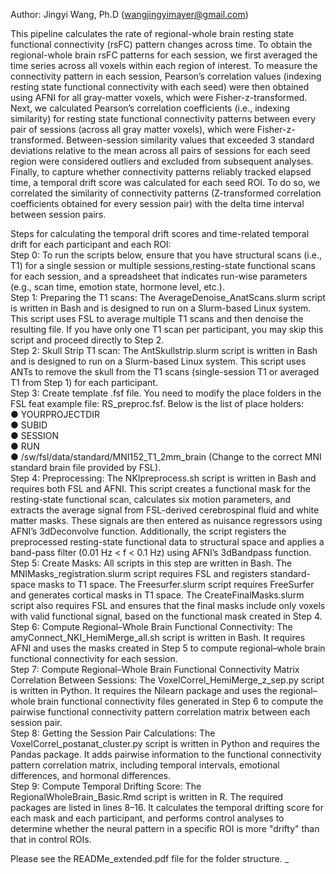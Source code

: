 Author: Jingyi Wang, Ph.D (wangjingyimayer@gmail.com)

This pipeline calculates the rate of regional-whole brain resting state functional connectivity (rsFC) pattern changes across time. To obtain the regional-whole brain rsFC patterns for each session, we first averaged the time series across all voxels within each region of interest. To measure the connectivity pattern in each session, Pearson’s correlation values (indexing resting state functional connectivity with each seed) were then obtained using AFNI for all gray-matter voxels, which were Fisher-z-transformed. Next, we calculated Pearson’s correlation coefficients (i.e., indexing similarity) for resting state functional connectivity patterns between every pair of sessions (across all gray matter voxels), which were Fisher-z-transformed. Between-session similarity values that exceeded 3 standard deviations relative to the mean across all pairs of sessions for each seed region were considered outliers and excluded from subsequent analyses. Finally, to capture whether connectivity patterns reliably tracked elapsed time, a temporal drift score was calculated for each seed ROI. To do so, we correlated the similarity of connectivity patterns (Z-transformed correlation coefficients obtained for every session pair) with the delta time interval between session pairs.

Steps for calculating the temporal drift scores and time-related temporal drift for each participant and each ROI:  
Step 0: To run the scripts below, ensure that you have structural scans (i.e., T1) for a single session or multiple sessions,resting-state functional scans for each session, and a spreadsheet that indicates run-wise parameters (e.g., scan time, emotion state, hormone level, etc.).  
Step 1: Preparing  the T1 scans: The AverageDenoise_AnatScans.slurm script is written in Bash and is designed to run on a Slurm-based Linux system. This script uses FSL to average multiple T1 scans and then denoise the resulting file. If you have only one T1 scan per participant, you may skip this script and proceed directly to Step 2.    
Step 2: Skull Strip T1 scan: The AntSkullstrip.slurm script is written in Bash and is designed to run on a Slurm-based Linux system. This script uses ANTs to remove the skull from the T1 scans (single-session T1 or averaged T1 from Step 1) for each participant.   
Step 3: Create  template .fsf file. You need to modify the place folders in the FSL feat example file: RS_preproc.fsf. Below is the list of place holders:   
●	YOURPROJECTDIR  
●	SUBID  
●	SESSION  
●	RUN  
●	/sw/fsl/data/standard/MNI152_T1_2mm_brain (Change to the correct MNI standard brain file provided by FSL).  
Step 4: Preprocessing: The NKIpreprocess.sh script is written in Bash and requires both FSL and AFNI. This script creates a functional mask for the resting-state functional scan, calculates six motion parameters, and extracts the average signal from FSL-derived cerebrospinal fluid and white matter masks. These signals are then entered as nuisance regressors using AFNI’s 3dDeconvolve function. Additionally, the script registers the preprocessed resting-state functional data to structural space and applies a band-pass filter (0.01 Hz < f < 0.1 Hz) using AFNI’s 3dBandpass function.   
Step 5: Create Masks: All scripts in this step are written in Bash. The MNIMasks_registration.slurm script requires FSL and registers standard-space masks to T1 space. The Freesurfer.slurm script requires FreeSurfer and generates cortical masks in T1 space. The CreateFinalMasks.slurm script also requires FSL and ensures that the final masks include only voxels with valid functional signal, based on the functional mask created in Step 4.  
Step 6: Compute Regional–Whole Brain Functional Connectivity: The amyConnect_NKI_HemiMerge_all.sh script is written in Bash. It requires AFNI and uses the masks created in Step 5 to compute regional–whole brain functional connectivity for each session.   
Step 7: Compute Regional–Whole Brain Functional Connectivity Matrix Correlation Between Sessions: The VoxelCorrel_HemiMerge_z_sep.py script is written in Python. It requires the Nilearn package and uses the regional–whole brain functional connectivity files generated in Step 6 to compute the pairwise functional connectivity pattern correlation matrix between each session pair.  
Step 8: Getting the Session Pair Calculations: The VoxelCorrel_postanat_cluster.py script is written in Python and requires the Pandas package. It adds pairwise information to the functional connectivity pattern correlation matrix, including temporal intervals, emotional differences, and hormonal differences.  
Step 9: Compute Temporal Drifting Score: The RegionalWholeBrain_Basic.Rmd script is written in R. The required packages are listed in lines 8–16. It calculates the temporal drifting score for each mask and each participant, and performs control analyses to determine whether the neural pattern in a specific ROI is more "drifty" than that in control ROIs.   


Please see the READMe_extended.pdf file for the folder structure. _